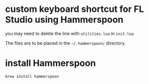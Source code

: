 # custom keyboard shortcut for FL Studio using Hammerspoon

you may need to delete the line with `utilities.lua` in `init.lua`

The files are to be placed in the `~/.hammerspoon/` directory.

# install Hammerspoon

 `brew install hammerspoon` 
